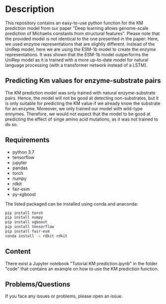 # Description
This repository contains an easy-to-use python function for the KM prediction model from our paper "Deep learning allows genome-scale prediction of Michaelis constants from structural features". 
Please note that the provided model is not identical to the one presented in the paper: Here, we used enzyme representations that are slightly different. Instead of the UniRep model, here we are using the
ESM-1b model to create the enzyme representations. It was shown that the ESM-1b model outperforms the UniRep model as it is trained with a more up-to-date model for natural language processing 
(with a transformer network instead of a LSTM).

## Predicting Km values for enzyme-substrate pairs
The KM prediction model was only trained with natural enzyme-substrate pairs. Hence, the model will not be good at detecting non-substrates,
but it is only suitable for predicting the KM value if we already know the substrate for an enzyme. Moreover, we only trained our model with 
wild-type ennymes. Therefore, we would not expect that the model to be good at predicting the effect of singe amino acid mutations, as it was
not trained to do so.

## Requirements

- python 3.7
- tensorflow
- jupyter
- pandas
- torch
- numpy
- rdkit
- fair-esm
- py-xgboost

The listed packaged can be installed using conda and anaconda:

```bash
pip install torch
pip install numpy
pip install xgboost
pip install tensorflow
pip install fair-esm
conda install -c rdkit rdkit
```

## Content

There exist a Jupyter notebook "Tutorial KM prediction.ipynb" in the folder "code" that contains an example on how to use the KM prediction function.

## Problems/Questions
If you face any issues or problems, please open an issue.

